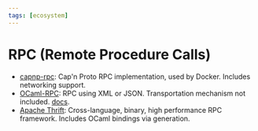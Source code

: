 ```yaml
---
tags: [ecosystem]
---
```


# RPC (Remote Procedure Calls)

* [capnp-rpc](https://github.com/mirage/capnp-rpc):
Cap'n Proto RPC implementation, used by Docker.
Includes networking support.
* [OCaml-RPC](https://github.com/mirage/ocaml-rpc):
RPC using XML or JSON.
Transportation mechanism not included.
[docs](http://mirage.github.io/ocaml-rpc/rpclib/index.html).
* [Apache Thrift](https://thrift.apache.org/lib/ocaml):
Cross-language, binary, high performance RPC framework.
Includes OCaml bindings via generation.
